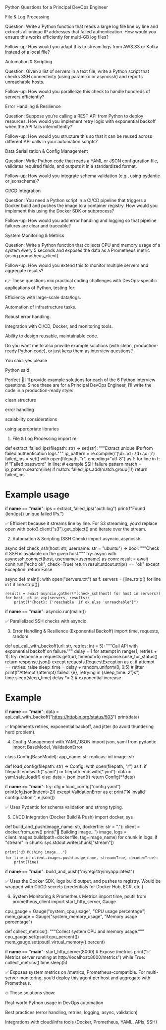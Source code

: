 Python Questions for a Principal DevOps Engineer

File & Log Processing

Question: Write a Python function that reads a large log file line by line and extracts all unique IP addresses that failed authentication. How would you ensure this works efficiently for multi-GB log files?

Follow-up: How would you adapt this to stream logs from AWS S3 or Kafka instead of a local file?

Automation & Scripting

Question: Given a list of servers in a text file, write a Python script that checks SSH connectivity (using paramiko or asyncssh) and reports unreachable hosts.

Follow-up: How would you parallelize this check to handle hundreds of servers efficiently?

Error Handling & Resilience

Question: Suppose you’re calling a REST API from Python to deploy resources. How would you implement retry logic with exponential backoff when the API fails intermittently?

Follow-up: How would you structure this so that it can be reused across different API calls in your automation scripts?

Data Serialization & Config Management

Question: Write Python code that reads a YAML or JSON configuration file, validates required fields, and outputs it in a standardized format.

Follow-up: How would you integrate schema validation (e.g., using pydantic or jsonschema)?

CI/CD Integration

Question: You need a Python script in a CI/CD pipeline that triggers a Docker build and pushes the image to a container registry. How would you implement this using the Docker SDK or subprocess?

Follow-up: How would you add error handling and logging so that pipeline failures are clear and traceable?

System Monitoring & Metrics

Question: Write a Python function that collects CPU and memory usage of a system every 5 seconds and exposes the data as a Prometheus metric (using prometheus_client).

Follow-up: How would you extend this to monitor multiple servers and aggregate results?

👉 These questions mix practical coding challenges with DevOps-specific applications of Python, testing for:

Efficiency with large-scale data/logs.

Automation of infrastructure tasks.

Robust error handling.

Integration with CI/CD, Docker, and monitoring tools.

Ability to design reusable, maintainable code.

Do you want me to also provide example solutions (with clean, production-ready Python code), or just keep them as interview questions?

You said:
yes please

Python said:

Perfect 🚀
I’ll provide example solutions for each of the 6 Python interview questions. Since these are for a Principal DevOps Engineer, I’ll write the code in a production-ready style:

clean structure

error handling

scalability considerations

using appropriate libraries

1. File & Log Processing
import re

def extract_failed_ips(filepath: str) -> set[str]:
    """Extract unique IPs from failed authentication logs."""
    ip_pattern = re.compile(r'(\d+\.\d+\.\d+\.\d+)')
    failed_ips = set()
    with open(filepath, "r", encoding="utf-8") as f:
        for line in f:
            if "Failed password" in line:  # example SSH failure pattern
                match = ip_pattern.search(line)
                if match:
                    failed_ips.add(match.group(1))
    return failed_ips


# Example usage
if __name__ == "__main__":
    ips = extract_failed_ips("auth.log")
    print(f"Found {len(ips)} unique failed IPs.")


✅ Efficient because it streams line by line.
For S3 streaming, you’d replace open with boto3.client("s3").get_object() and iterate over the stream.

2. Automation & Scripting (SSH Check)
import asyncio, asyncssh

async def check_ssh(host: str, username: str = "ubuntu") -> bool:
    """Check if SSH is available on the given host."""
    try:
        async with asyncssh.connect(host, username=username) as conn:
            result = await conn.run("echo ok", check=True)
            return result.stdout.strip() == "ok"
    except Exception:
        return False

async def main():
    with open("servers.txt") as f:
        servers = [line.strip() for line in f if line.strip()]

    results = await asyncio.gather(*(check_ssh(host) for host in servers))
    for host, ok in zip(servers, results):
        print(f"{host}: {'reachable' if ok else 'unreachable'}")

if __name__ == "__main__":
    asyncio.run(main())


✅ Parallelized SSH checks with asyncio.

3. Error Handling & Resilience (Exponential Backoff)
import time, requests, random

def api_call_with_backoff(url: str, retries: int = 5):
    """Call API with exponential backoff on failure."""
    delay = 1
    for attempt in range(1, retries + 1):
        try:
            response = requests.get(url, timeout=5)
            response.raise_for_status()
            return response.json()
        except requests.RequestException as e:
            if attempt == retries:
                raise
            sleep_time = delay + random.uniform(0, 0.5)  # jitter
            print(f"Attempt {attempt} failed: {e}, retrying in {sleep_time:.2f}s")
            time.sleep(sleep_time)
            delay *= 2  # exponential increase

# Example
if __name__ == "__main__":
    data = api_call_with_backoff("https://httpbin.org/status/503")
    print(data)


✅ Implements retries, exponential backoff, and jitter (to avoid thundering herd problem).

4. Config Management with YAML/JSON
import json, yaml
from pydantic import BaseModel, ValidationError

class Config(BaseModel):
    app_name: str
    replicas: int
    image: str

def load_config(filepath: str) -> Config:
    with open(filepath, "r") as f:
        if filepath.endswith(".yaml") or filepath.endswith(".yml"):
            data = yaml.safe_load(f)
        else:
            data = json.load(f)
    return Config(**data)

if __name__ == "__main__":
    try:
        cfg = load_config("config.yaml")
        print(cfg.json(indent=2))
    except ValidationError as e:
        print("❌ Invalid configuration:", e.json())


✅ Uses Pydantic for schema validation and strong typing.

5. CI/CD Integration (Docker Build & Push)
import docker, sys

def build_and_push(image_name: str, dockerfile: str = "."):
    client = docker.from_env()
    print("🚀 Building image...")
    image, logs = client.images.build(path=dockerfile, tag=image_name)
    for chunk in logs:
        if "stream" in chunk:
            sys.stdout.write(chunk["stream"])

    print("📦 Pushing image...")
    for line in client.images.push(image_name, stream=True, decode=True):
        print(line)

if __name__ == "__main__":
    build_and_push("myregistry/myapp:latest")


✅ Uses the Docker SDK, logs build output, and pushes to registry.
Would be wrapped with CI/CD secrets (credentials for Docker Hub, ECR, etc.).

6. System Monitoring & Prometheus Metrics
import time, psutil
from prometheus_client import start_http_server, Gauge

cpu_gauge = Gauge("system_cpu_usage", "CPU usage percentage")
mem_gauge = Gauge("system_memory_usage", "Memory usage percentage")

def collect_metrics():
    """Collect system CPU and memory usage."""
    cpu_gauge.set(psutil.cpu_percent())
    mem_gauge.set(psutil.virtual_memory().percent)

if __name__ == "__main__":
    start_http_server(8000)  # Expose /metrics
    print("✅ Metrics server running at http://localhost:8000/metrics")
    while True:
        collect_metrics()
        time.sleep(5)


✅ Exposes system metrics on /metrics, Prometheus-compatible.
For multi-server monitoring, you’d deploy this agent per host and aggregate with Prometheus.

🔥 These solutions show:

Real-world Python usage in DevOps automation

Best practices (error handling, retries, logging, async, validation)

Integrations with cloud/infra tools (Docker, Prometheus, YAML, APIs, SSH)